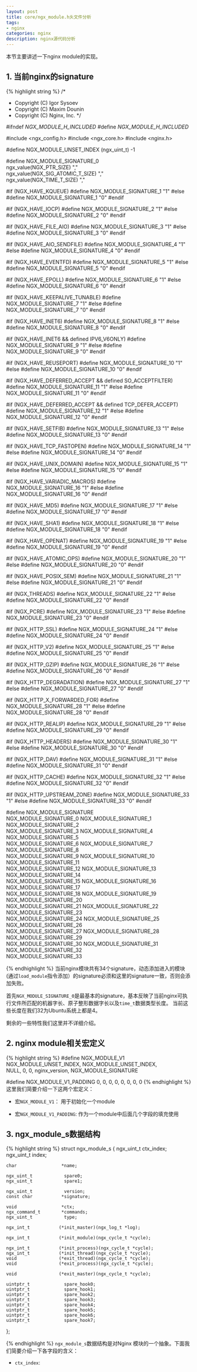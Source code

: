 ```yaml
---
layout: post
title: core/ngx_module.h头文件分析
tags:
- nginx
categories: nginx
description: nginx源代码分析
---
```



本节主要讲述一下nginx module的实现。


<!-- more -->


## 1. 当前nginx的signature
{% highlight string %}
/*
 * Copyright (C) Igor Sysoev
 * Copyright (C) Maxim Dounin
 * Copyright (C) Nginx, Inc.
 */


#ifndef _NGX_MODULE_H_INCLUDED_
#define _NGX_MODULE_H_INCLUDED_


#include <ngx_config.h>
#include <ngx_core.h>
#include <nginx.h>


#define NGX_MODULE_UNSET_INDEX  (ngx_uint_t) -1


#define NGX_MODULE_SIGNATURE_0                                                \
    ngx_value(NGX_PTR_SIZE) ","                                               \
    ngx_value(NGX_SIG_ATOMIC_T_SIZE) ","                                      \
    ngx_value(NGX_TIME_T_SIZE) ","

#if (NGX_HAVE_KQUEUE)
#define NGX_MODULE_SIGNATURE_1   "1"
#else
#define NGX_MODULE_SIGNATURE_1   "0"
#endif

#if (NGX_HAVE_IOCP)
#define NGX_MODULE_SIGNATURE_2   "1"
#else
#define NGX_MODULE_SIGNATURE_2   "0"
#endif

#if (NGX_HAVE_FILE_AIO)
#define NGX_MODULE_SIGNATURE_3   "1"
#else
#define NGX_MODULE_SIGNATURE_3   "0"
#endif

#if (NGX_HAVE_AIO_SENDFILE)
#define NGX_MODULE_SIGNATURE_4   "1"
#else
#define NGX_MODULE_SIGNATURE_4   "0"
#endif

#if (NGX_HAVE_EVENTFD)
#define NGX_MODULE_SIGNATURE_5   "1"
#else
#define NGX_MODULE_SIGNATURE_5   "0"
#endif

#if (NGX_HAVE_EPOLL)
#define NGX_MODULE_SIGNATURE_6   "1"
#else
#define NGX_MODULE_SIGNATURE_6   "0"
#endif

#if (NGX_HAVE_KEEPALIVE_TUNABLE)
#define NGX_MODULE_SIGNATURE_7   "1"
#else
#define NGX_MODULE_SIGNATURE_7   "0"
#endif

#if (NGX_HAVE_INET6)
#define NGX_MODULE_SIGNATURE_8   "1"
#else
#define NGX_MODULE_SIGNATURE_8   "0"
#endif

#if (NGX_HAVE_INET6 && defined IPV6_V6ONLY)
#define NGX_MODULE_SIGNATURE_9   "1"
#else
#define NGX_MODULE_SIGNATURE_9   "0"
#endif

#if (NGX_HAVE_REUSEPORT)
#define NGX_MODULE_SIGNATURE_10  "1"
#else
#define NGX_MODULE_SIGNATURE_10  "0"
#endif

#if (NGX_HAVE_DEFERRED_ACCEPT && defined SO_ACCEPTFILTER)
#define NGX_MODULE_SIGNATURE_11  "1"
#else
#define NGX_MODULE_SIGNATURE_11  "0"
#endif

#if (NGX_HAVE_DEFERRED_ACCEPT && defined TCP_DEFER_ACCEPT)
#define NGX_MODULE_SIGNATURE_12  "1"
#else
#define NGX_MODULE_SIGNATURE_12  "0"
#endif

#if (NGX_HAVE_SETFIB)
#define NGX_MODULE_SIGNATURE_13  "1"
#else
#define NGX_MODULE_SIGNATURE_13  "0"
#endif

#if (NGX_HAVE_TCP_FASTOPEN)
#define NGX_MODULE_SIGNATURE_14  "1"
#else
#define NGX_MODULE_SIGNATURE_14  "0"
#endif

#if (NGX_HAVE_UNIX_DOMAIN)
#define NGX_MODULE_SIGNATURE_15  "1"
#else
#define NGX_MODULE_SIGNATURE_15  "0"
#endif

#if (NGX_HAVE_VARIADIC_MACROS)
#define NGX_MODULE_SIGNATURE_16  "1"
#else
#define NGX_MODULE_SIGNATURE_16  "0"
#endif

#if (NGX_HAVE_MD5)
#define NGX_MODULE_SIGNATURE_17  "1"
#else
#define NGX_MODULE_SIGNATURE_17  "0"
#endif

#if (NGX_HAVE_SHA1)
#define NGX_MODULE_SIGNATURE_18  "1"
#else
#define NGX_MODULE_SIGNATURE_18  "0"
#endif

#if (NGX_HAVE_OPENAT)
#define NGX_MODULE_SIGNATURE_19  "1"
#else
#define NGX_MODULE_SIGNATURE_19  "0"
#endif

#if (NGX_HAVE_ATOMIC_OPS)
#define NGX_MODULE_SIGNATURE_20  "1"
#else
#define NGX_MODULE_SIGNATURE_20  "0"
#endif

#if (NGX_HAVE_POSIX_SEM)
#define NGX_MODULE_SIGNATURE_21  "1"
#else
#define NGX_MODULE_SIGNATURE_21  "0"
#endif

#if (NGX_THREADS)
#define NGX_MODULE_SIGNATURE_22  "1"
#else
#define NGX_MODULE_SIGNATURE_22  "0"
#endif

#if (NGX_PCRE)
#define NGX_MODULE_SIGNATURE_23  "1"
#else
#define NGX_MODULE_SIGNATURE_23  "0"
#endif

#if (NGX_HTTP_SSL)
#define NGX_MODULE_SIGNATURE_24  "1"
#else
#define NGX_MODULE_SIGNATURE_24  "0"
#endif

#if (NGX_HTTP_V2)
#define NGX_MODULE_SIGNATURE_25  "1"
#else
#define NGX_MODULE_SIGNATURE_25  "0"
#endif

#if (NGX_HTTP_GZIP)
#define NGX_MODULE_SIGNATURE_26  "1"
#else
#define NGX_MODULE_SIGNATURE_26  "0"
#endif

#if (NGX_HTTP_DEGRADATION)
#define NGX_MODULE_SIGNATURE_27  "1"
#else
#define NGX_MODULE_SIGNATURE_27  "0"
#endif

#if (NGX_HTTP_X_FORWARDED_FOR)
#define NGX_MODULE_SIGNATURE_28  "1"
#else
#define NGX_MODULE_SIGNATURE_28  "0"
#endif

#if (NGX_HTTP_REALIP)
#define NGX_MODULE_SIGNATURE_29  "1"
#else
#define NGX_MODULE_SIGNATURE_29  "0"
#endif

#if (NGX_HTTP_HEADERS)
#define NGX_MODULE_SIGNATURE_30  "1"
#else
#define NGX_MODULE_SIGNATURE_30  "0"
#endif

#if (NGX_HTTP_DAV)
#define NGX_MODULE_SIGNATURE_31  "1"
#else
#define NGX_MODULE_SIGNATURE_31  "0"
#endif

#if (NGX_HTTP_CACHE)
#define NGX_MODULE_SIGNATURE_32  "1"
#else
#define NGX_MODULE_SIGNATURE_32  "0"
#endif

#if (NGX_HTTP_UPSTREAM_ZONE)
#define NGX_MODULE_SIGNATURE_33  "1"
#else
#define NGX_MODULE_SIGNATURE_33  "0"
#endif

#define NGX_MODULE_SIGNATURE                                                  \
    NGX_MODULE_SIGNATURE_0 NGX_MODULE_SIGNATURE_1 NGX_MODULE_SIGNATURE_2      \
    NGX_MODULE_SIGNATURE_3 NGX_MODULE_SIGNATURE_4 NGX_MODULE_SIGNATURE_5      \
    NGX_MODULE_SIGNATURE_6 NGX_MODULE_SIGNATURE_7 NGX_MODULE_SIGNATURE_8      \
    NGX_MODULE_SIGNATURE_9 NGX_MODULE_SIGNATURE_10 NGX_MODULE_SIGNATURE_11    \
    NGX_MODULE_SIGNATURE_12 NGX_MODULE_SIGNATURE_13 NGX_MODULE_SIGNATURE_14   \
    NGX_MODULE_SIGNATURE_15 NGX_MODULE_SIGNATURE_16 NGX_MODULE_SIGNATURE_17   \
    NGX_MODULE_SIGNATURE_18 NGX_MODULE_SIGNATURE_19 NGX_MODULE_SIGNATURE_20   \
    NGX_MODULE_SIGNATURE_21 NGX_MODULE_SIGNATURE_22 NGX_MODULE_SIGNATURE_23   \
    NGX_MODULE_SIGNATURE_24 NGX_MODULE_SIGNATURE_25 NGX_MODULE_SIGNATURE_26   \
    NGX_MODULE_SIGNATURE_27 NGX_MODULE_SIGNATURE_28 NGX_MODULE_SIGNATURE_29   \
    NGX_MODULE_SIGNATURE_30 NGX_MODULE_SIGNATURE_31 NGX_MODULE_SIGNATURE_32   \
    NGX_MODULE_SIGNATURE_33

{% endhighlight %}
当前nginx模块共有34个signature，动态添加进入的模块(通过```load_module```指令添加）的signature必须和这里的signature一致，否则会添加失败。

首先```NGX_MODULE_SIGNATURE_0```是最基本的signature，基本反映了当前nginx可执行文件所匹配的机器字长、原子整形数据字长以及```time_t```数据类型长度。 当前这些长度在我们32为Ubuntu系统上都是4。

剩余的一些特性我们这里并不详细介绍。


## 2. nginx module相关宏定义
{% highlight string %}
#define NGX_MODULE_V1                                                         \
    NGX_MODULE_UNSET_INDEX, NGX_MODULE_UNSET_INDEX,                           \
    NULL, 0, 0, nginx_version, NGX_MODULE_SIGNATURE

#define NGX_MODULE_V1_PADDING  0, 0, 0, 0, 0, 0, 0, 0
{% endhighlight %}
这里我们简要介绍一下这两个宏定义：

* 宏```NGX_MODULE_V1```： 用于初始化一个module

* 宏```NGX_MODULE_V1_PADDING```: 作为一个module中后面几个字段的填充使用


## 3. ngx_module_s数据结构
{% highlight string %}
struct ngx_module_s {
    ngx_uint_t            ctx_index;
    ngx_uint_t            index;

    char                 *name;

    ngx_uint_t            spare0;
    ngx_uint_t            spare1;

    ngx_uint_t            version;
    const char           *signature;

    void                 *ctx;
    ngx_command_t        *commands;
    ngx_uint_t            type;

    ngx_int_t           (*init_master)(ngx_log_t *log);

    ngx_int_t           (*init_module)(ngx_cycle_t *cycle);

    ngx_int_t           (*init_process)(ngx_cycle_t *cycle);
    ngx_int_t           (*init_thread)(ngx_cycle_t *cycle);
    void                (*exit_thread)(ngx_cycle_t *cycle);
    void                (*exit_process)(ngx_cycle_t *cycle);

    void                (*exit_master)(ngx_cycle_t *cycle);

    uintptr_t             spare_hook0;
    uintptr_t             spare_hook1;
    uintptr_t             spare_hook2;
    uintptr_t             spare_hook3;
    uintptr_t             spare_hook4;
    uintptr_t             spare_hook5;
    uintptr_t             spare_hook6;
    uintptr_t             spare_hook7;
};

{% endhighlight %}
```ngx_module_s```数据结构是对Nginx 模块的一个抽象。下面我们简要介绍一下各字段的含义：

* ```ctx_index```: 





<br />
<br />
<br />


